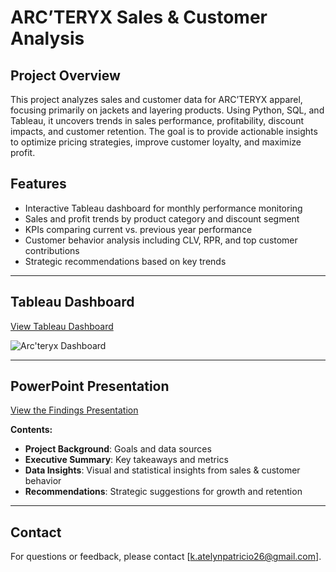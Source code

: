 # ARC’TERYX Sales & Customer Analysis

## Project Overview  
This project analyzes sales and customer data for ARC’TERYX apparel, focusing primarily on jackets and layering products. Using Python, SQL, and Tableau, it uncovers trends in sales performance, profitability, discount impacts, and customer retention. The goal is to provide actionable insights to optimize pricing strategies, improve customer loyalty, and maximize profit.

## Features  
- Interactive Tableau dashboard for monthly performance monitoring  
- Sales and profit trends by product category and discount segment  
- KPIs comparing current vs. previous year performance  
- Customer behavior analysis including CLV, RPR, and top customer contributions  
- Strategic recommendations based on key trends

---

## Tableau Dashboard

[View Tableau Dashboard](https://public.tableau.com/views/ArcteryxSalesAnalysis/CustomerDashboard?:language=en-US&:sid=&:redirect=auth&:display_count=n&:origin=viz_share_link)

![Arc'teryx Dashboard]([https://github.com/katelynpatricio/ARC-TERYX-Analysis/issues/1#issue-3166600506](https://github.com/katelynpatricio/ARC-TERYX-Analysis/blob/main/Arc'teryx%20Dashboard.png?raw=true))

---

## PowerPoint Presentation

[View the Findings Presentation](https://pitch.com/v/arcteryx-analysis-efmmdq)

**Contents:**
- **Project Background**: Goals and data sources  
- **Executive Summary**: Key takeaways and metrics  
- **Data Insights**: Visual and statistical insights from sales & customer behavior  
- **Recommendations**: Strategic suggestions for growth and retention

---

## Contact  
For questions or feedback, please contact [k.atelynpatricio26@gmail.com].

